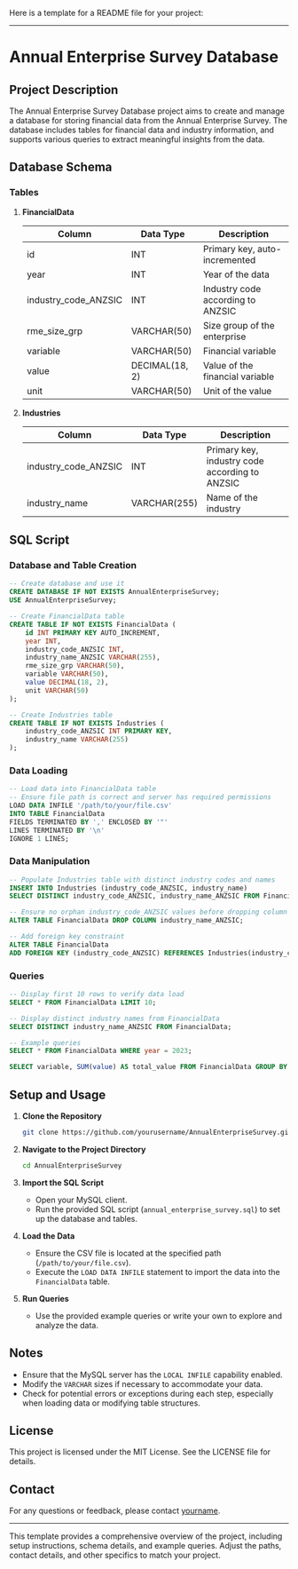 Here is a template for a README file for your project:

---

# Annual Enterprise Survey Database

## Project Description

The Annual Enterprise Survey Database project aims to create and manage a database for storing financial data from the Annual Enterprise Survey. The database includes tables for financial data and industry information, and supports various queries to extract meaningful insights from the data.

## Database Schema

### Tables

1. **FinancialData**

    | Column             | Data Type    | Description                           |
    |--------------------|--------------|---------------------------------------|
    | id                 | INT          | Primary key, auto-incremented         |
    | year               | INT          | Year of the data                      |
    | industry_code_ANZSIC | INT        | Industry code according to ANZSIC     |
    | rme_size_grp       | VARCHAR(50)  | Size group of the enterprise          |
    | variable           | VARCHAR(50)  | Financial variable                    |
    | value              | DECIMAL(18, 2) | Value of the financial variable       |
    | unit               | VARCHAR(50)  | Unit of the value                     |

2. **Industries**

    | Column             | Data Type    | Description                           |
    |--------------------|--------------|---------------------------------------|
    | industry_code_ANZSIC | INT        | Primary key, industry code according to ANZSIC |
    | industry_name      | VARCHAR(255) | Name of the industry                  |

## SQL Script

### Database and Table Creation

```sql
-- Create database and use it
CREATE DATABASE IF NOT EXISTS AnnualEnterpriseSurvey;
USE AnnualEnterpriseSurvey;

-- Create FinancialData table
CREATE TABLE IF NOT EXISTS FinancialData (
    id INT PRIMARY KEY AUTO_INCREMENT,
    year INT,
    industry_code_ANZSIC INT,
    industry_name_ANZSIC VARCHAR(255),
    rme_size_grp VARCHAR(50),
    variable VARCHAR(50),
    value DECIMAL(18, 2),
    unit VARCHAR(50)
);

-- Create Industries table
CREATE TABLE IF NOT EXISTS Industries (
    industry_code_ANZSIC INT PRIMARY KEY,
    industry_name VARCHAR(255)
);
```

### Data Loading

```sql
-- Load data into FinancialData table
-- Ensure file path is correct and server has required permissions
LOAD DATA INFILE '/path/to/your/file.csv'
INTO TABLE FinancialData
FIELDS TERMINATED BY ',' ENCLOSED BY '"'
LINES TERMINATED BY '\n'
IGNORE 1 LINES;
```

### Data Manipulation

```sql
-- Populate Industries table with distinct industry codes and names
INSERT INTO Industries (industry_code_ANZSIC, industry_name)
SELECT DISTINCT industry_code_ANZSIC, industry_name_ANZSIC FROM FinancialData;

-- Ensure no orphan industry_code_ANZSIC values before dropping column and adding FK
ALTER TABLE FinancialData DROP COLUMN industry_name_ANZSIC;

-- Add foreign key constraint
ALTER TABLE FinancialData
ADD FOREIGN KEY (industry_code_ANZSIC) REFERENCES Industries(industry_code_ANZSIC);
```

### Queries

```sql
-- Display first 10 rows to verify data load
SELECT * FROM FinancialData LIMIT 10;

-- Display distinct industry names from FinancialData
SELECT DISTINCT industry_name_ANZSIC FROM FinancialData;

-- Example queries
SELECT * FROM FinancialData WHERE year = 2023;

SELECT variable, SUM(value) AS total_value FROM FinancialData GROUP BY variable;
```

## Setup and Usage

1. **Clone the Repository**

    ```bash
    git clone https://github.com/yourusername/AnnualEnterpriseSurvey.git
    ```

2. **Navigate to the Project Directory**

    ```bash
    cd AnnualEnterpriseSurvey
    ```

3. **Import the SQL Script**

    - Open your MySQL client.
    - Run the provided SQL script (`annual_enterprise_survey.sql`) to set up the database and tables.

4. **Load the Data**

    - Ensure the CSV file is located at the specified path (`/path/to/your/file.csv`).
    - Execute the `LOAD DATA INFILE` statement to import the data into the `FinancialData` table.

5. **Run Queries**

    - Use the provided example queries or write your own to explore and analyze the data.

## Notes

- Ensure that the MySQL server has the `LOCAL INFILE` capability enabled.
- Modify the `VARCHAR` sizes if necessary to accommodate your data.
- Check for potential errors or exceptions during each step, especially when loading data or modifying table structures.

## License

This project is licensed under the MIT License. See the LICENSE file for details.

## Contact

For any questions or feedback, please contact [yourname](mailto:youremail@example.com).

---

This template provides a comprehensive overview of the project, including setup instructions, schema details, and example queries. Adjust the paths, contact details, and other specifics to match your project.
